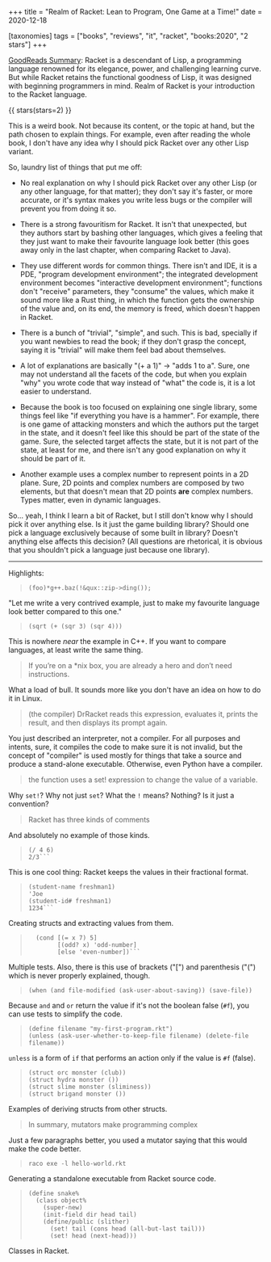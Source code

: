 +++
title = "Realm of Racket: Lean to Program, One Game at a Time!"
date = 2020-12-18

[taxonomies]
tags = ["books", "reviews", "it", "racket", "books:2020", "2 stars"]
+++

[GoodReads Summary](https://www.goodreads.com/book/show/17153511-realm-of-racket):
Racket is a descendant of Lisp, a programming
language renowned for its elegance, power, and challenging learning
curve. But while Racket retains the functional goodness of Lisp, it
was designed with beginning programmers in mind. Realm of Racket is
your introduction to the Racket language.

<!-- more -->

{{ stars(stars=2) }}

This is a weird book. Not because its content, or the topic at hand,
but the path chosen to explain things. For example, even after reading
the whole book, I don't have any idea why I should pick Racket over
any other Lisp variant.

So, laundry list of things that put me off:

- No real explanation on why I should pick Racket over any other Lisp
  (or any other language, for that matter); they don't say it's faster,
  or more accurate, or it's syntax makes you write less bugs or the
  compiler will prevent you from doing it so.

- There is a strong favouritism for Racket. It isn't that unexpected,
  but they authors start by bashing other languages, which gives a
  feeling that they just want to make their favourite language look
  better (this goes away only in the last chapter, when comparing Racket
  to Java).

- They use different words for common things. There isn't and IDE, it
  is a PDE, "program development environment"; the integrated
  development environment becomes "interactive development
  environment"; functions don't "receive" parameters, they "consume"
  the values, which make it sound more like a Rust thing, in which the
  function gets the ownership of the value and, on its end, the memory
  is freed, which doesn't happen in Racket.

- There is a bunch of "trivial", "simple", and such. This is bad,
  specially if you want newbies to read the book; if they don't grasp
  the concept, saying it is "trivial" will make them feel bad about
  themselves.

- A lot of explanations are basically "(+ a 1)" -> "adds 1 to
  a". Sure, one may not understand all the facets of the code, but
  when you explain "why" you wrote code that way instead of "what" the
  code is, it is a lot easier to understand.

- Because the book is too focused on explaining one single library,
  some things feel like "if everything you have is a hammer". For
  example, there is one game of attacking monsters and which the
  authors put the target in the state, and it doesn't feel like this
  should be part of the state of the game. Sure, the selected target
  affects the state, but it is not part of the state, at least for me,
  and there isn't any good explanation on why it should be part of it.

- Another example uses a complex number to represent points in a 2D
  plane. Sure, 2D points and complex numbers are composed by two
  elements, but that doesn't mean that 2D points **are** complex
  numbers. Types matter, even in dynamic languages.

So... yeah, I think I learn a bit of Racket, but I still don't know
why I should pick it over anything else. Is it just the game building
library? Should one pick a language exclusively because of some built
in library? Doesn't anything else affects this decision? (All
questions are rhetorical, it is obvious that you shouldn't pick a
language just because one library).

---

Highlights:

> `(foo)*g++.baz(!&qux::zip->ding());`

"Let me write a very contrived example, just to make my favourite
language look better compared to this one."

> `(sqrt (+ (sqr 3) (sqr 4)))`

This is nowhere _near_ the example in C++. If you want to compare
languages, at least write the same thing.

> If you’re on a *nix box, you are already a hero and don’t need instructions.

What a load of bull. It sounds more like you don't have an idea on how
to do it in Linux.

> (the compiler) DrRacket reads this expression, evaluates it,
> prints the result, and then displays its prompt again.

You just described an interpreter, not a compiler. For all purposes
and intents, sure, it compiles the code to make sure it is not
invalid, but the concept of "compiler" is used mostly for things that
take a source and produce a stand-alone executable. Otherwise, even
Python have a compiler.

>  the function uses a set! expression to change the value of a
>  variable.

Why `set!`? Why not just `set`? What the `!` means? Nothing? Is it
just a convention?

>  Racket has three kinds of comments 

And absolutely no example of those kinds.

> ``` 
> (/ 4 6)
> 2/3```

This is one cool thing: Racket keeps the values in their fractional
format.

> ```(struct student (name id# dorm))
> (student-name freshman1)
> 'Joe
> (student-id# freshman1)
> 1234```

Creating structs and extracting values from them.

> ```(define x 7)
>   (cond [(= x 7) 5]
>         [(odd? x) 'odd-number]
>         [else 'even-number])```

Multiple tests. Also, there is this use of brackets ("[") and
parenthesis ("(") which is never properly explained, though.

> ```
> (when (and file-modified (ask-user-about-saving)) (save-file))
> ```

Because `and` and `or` return the value if it's not the boolean false
(`#f`), you can use tests to simplify the code.

> ```
> (define filename "my-first-program.rkt")
> (unless (ask-user-whether-to-keep-file filename) (delete-file filename))
> ```

`unless` is a form of `if` that performs an action only if the value
is `#f` (false).

> ```
> (struct orc monster (club))
> (struct hydra monster ())
> (struct slime monster (sliminess))
> (struct brigand monster ())
> ```

Examples of deriving structs from other structs.

>  In summary, mutators make programming complex 

Just a few paragraphs better, you used a mutator saying that this
would make the code better.

>  `raco exe -l hello-world.rkt`

Generating a standalone executable from Racket source code.

> ```
> (define snake%
>   (class object%
>     (super-new)
>     (init-field dir head tail)
>     (define/public (slither)
>       (set! tail (cons head (all-but-last tail)))
>       (set! head (next-head)))
> ```

Classes in Racket.
